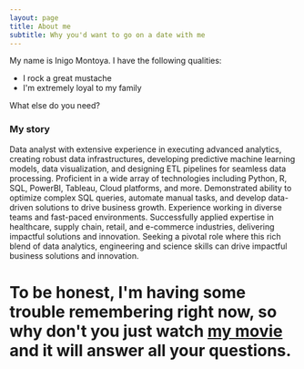 ```yaml
---
layout: page
title: About me
subtitle: Why you'd want to go on a date with me
---
```


My name is Inigo Montoya. I have the following qualities:

- I rock a great mustache
- I'm extremely loyal to my family

What else do you need?

### My story

Data analyst with extensive experience in executing advanced analytics, creating robust data infrastructures, developing predictive machine learning models, data visualization, and designing ETL pipelines for seamless data processing. Proficient in a wide array of technologies including Python, R, SQL, PowerBI, Tableau, Cloud platforms, and more. Demonstrated ability to optimize complex SQL queries, automate manual tasks, and develop data-driven solutions to drive business growth. Experience working in diverse teams and fast-paced environments. Successfully applied expertise in healthcare, supply chain, retail, and e-commerce industries, delivering impactful solutions and innovation. Seeking a pivotal role where this rich blend of data analytics, engineering and science skills can drive impactful business solutions and innovation.

# To be honest, I'm having some trouble remembering right now, so why don't you just watch [my movie](https://en.wikipedia.org/wiki/The_Princess_Bride_%28film%29) and it will answer **all** your questions.
